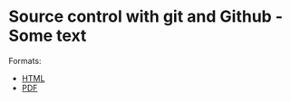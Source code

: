 # Source control with git and Github - Some text

Formats:

- [HTML](https://EricMarcon.github.io/Course-git/Course-git.html)
- [PDF](https://EricMarcon.github.io/Course-git/Course-git.pdf)
